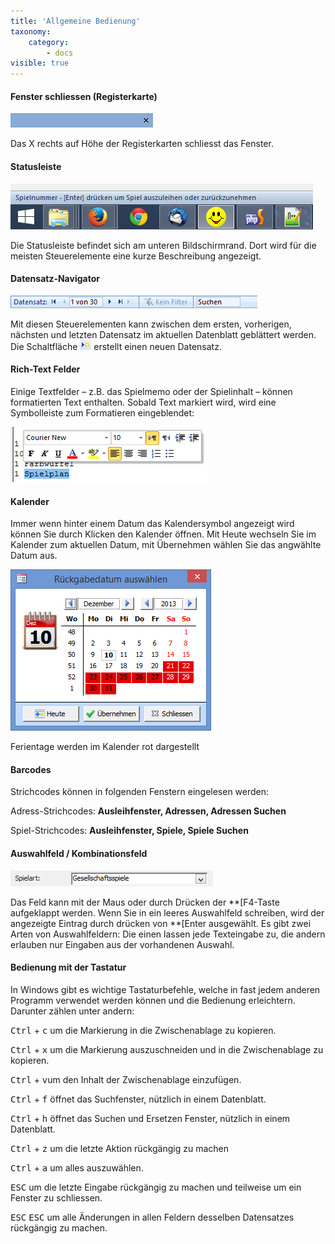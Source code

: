 ```yaml
---
title: 'Allgemeine Bedienung'
taxonomy:
    category:
        - docs
visible: true
---
```


#### Fenster schliessen (Registerkarte)

![registerkarte-schliessen](../../images/registerkarte-schliessen.png)

Das X rechts auf Höhe der Registerkarten schliesst das Fenster.

#### Statusleiste

![statusleiste](../../images/statusleiste.png)

Die Statusleiste befindet sich am unteren Bildschirmrand. Dort wird für die meisten Steuerelemente eine kurze Beschreibung angezeigt.

#### Datensatz-Navigator

![datensatz-navigator](../../images/datensatz-navigator.png)

Mit diesen Steuerelementen kann zwischen dem ersten, vorherigen, nächsten und letzten Datensatz im aktuellen Datenblatt geblättert werden. Die Schaltfläche <img src="../../images/neuer-datensatz.png" class="img-inline"> erstellt einen neuen Datensatz.

#### Rich-Text Felder

Einige Textfelder – z.B. das Spielmemo oder der Spielinhalt – können formatierten Text enthalten. Sobald Text markiert wird, wird eine Symbolleiste zum Formatieren eingeblendet:

![rich-text](../../images/rich-text.png)

#### Kalender

Immer wenn hinter einem Datum das Kalendersymbol angezeigt wird können Sie durch Klicken den Kalender öffnen. Mit Heute wechseln Sie im Kalender zum aktuellen Datum, mit Übernehmen wählen Sie das angwählte Datum aus.

![kalender](../../images/kalender.png)

Ferientage werden im Kalender rot dargestellt

#### Barcodes

Strichcodes können in folgenden Fenstern eingelesen werden:

Adress-Strichcodes: **Ausleihfenster, Adressen, Adressen Suchen**

Spiel-Strichcodes: **Ausleihfenster, Spiele, Spiele Suchen**

#### Auswahlfeld / Kombinationsfeld

![auswahlfeld](../../images/auswahlfeld.png?classes=left " ")

Das Feld kann mit der Maus oder durch Drücken der **[F4</kbd>-Taste aufgeklappt werden. Wenn Sie in ein leeres Auswahlfeld schreiben, wird der angezeigte Eintrag durch drücken von **[Enter</kbd> ausgewählt. Es gibt zwei Arten von Auswahlfeldern: Die einen lassen jede Texteingabe zu, die andern erlauben nur Eingaben aus der vorhandenen Auswahl.

#### Bedienung mit der Tastatur

In Windows gibt es wichtige Tastaturbefehle, welche in fast jedem anderen Programm verwendet werden können und die Bedienung erleichtern. Darunter zählen unter andern:

<kbd>Ctrl</kbd> + <kbd>c</kbd> um die Markierung in die Zwischenablage zu kopieren.

<kbd>Ctrl</kbd> + <kbd>x</kbd> um die Markierung auszuschneiden und in die Zwischenablage zu kopieren.

<kbd>Ctrl</kbd> + <kbd>v</kbd>um den Inhalt der Zwischenablage einzufügen.

<kbd>Ctrl</kbd> + <kbd>f</kbd> öffnet das Suchfenster, nützlich in einem Datenblatt.

<kbd>Ctrl</kbd> + <kbd>h</kbd> öffnet das Suchen und Ersetzen Fenster, nützlich in einem Datenblatt.

<kbd>Ctrl</kbd> + <kbd>z</kbd> um die letzte Aktion rückgängig zu machen

<kbd>Ctrl</kbd> + <kbd>a</kbd> um alles auszuwählen.

<kbd>ESC</kbd> um die letzte Eingabe rückgängig zu machen und teilweise um ein Fenster zu schliessen.

<kbd>ESC</kbd> <kbd>ESC</kbd> um alle Änderungen in allen Feldern desselben Datensatzes rückgängig zu machen.
